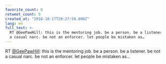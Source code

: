 ```yaml
---
favorite_count: 0
retweet_count: 0
created_at: "2018-10-17T20:27:50.000Z"
lang: en
full_text: >-
  RT @GeePawHill: this is the mentoring job. be a person. be a listener. be not
  a casual narc. be not an enforcer. let people be mistaken as…
---
```


RT [@GeePawHill](https://twitter.com/GeePawHill): this is the mentoring job. be
a person. be a listener. be not a casual narc. be not an enforcer. let people be
mistaken as…
